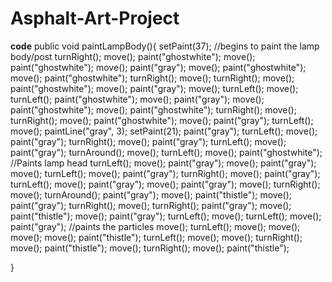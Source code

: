 # Asphalt-Art-Project
**code**
  public void paintLampBody(){
  setPaint(37);
 //begins to paint the lamp body/post
  turnRight();
  move();
  paint("ghostwhite");
  move();
  paint("ghostwhite");
  move();
  paint("gray");
  move();
  paint("ghostwhite");
  move();
  paint("ghostwhite");
  turnRight();
  move();
  turnRight();
  move();
  paint("ghostwhite");
  move();
  paint("gray");
  move();
  turnLeft();
  move();
  turnLeft();
  paint("ghostwhite");
  move();
  paint("gray");
  move();
  paint("ghostwhite");
  move();
  paint("ghostwhite");
  turnRight();
  move();
  turnRight();
  move();
  paint("ghostwhite");
  move();
  paint("gray");
  turnLeft();
  move();
  paintLine("gray", 3);
  setPaint(21);
  paint("gray");
  turnLeft();
  move();
  paint("gray");
  turnRight();
  move();
  paint("gray");
  turnLeft();
  move();
  paint("gray");
  turnAround();
  move();
  turnLeft();
  move();
  paint("ghostwhite");
  //Paints lamp head
  turnLeft();
  move();
  paint("gray");
  move();
  paint("gray");
  move();
  turnLeft();
  move();
  paint("gray");
  turnRight();
  move();
  paint("gray");
  turnLeft();
  move();
  paint("gray");
  move();
  paint("gray");
  move();
  turnRight();
  move();
  turnAround();
  paint("gray");
  move();
  paint("thistle");
  move();
  paint("gray");
  turnRight();
  move();
  turnRight();
  paint("gray");
  move();
  paint("thistle");
  move();
  paint("gray");
  turnLeft();
  move();
  turnLeft();
  move();
  paint("gray");
  //paints the particles
  move();
  turnLeft();
  move();
  move();
  move();
  move();
  paint("thistle");
  turnLeft();
  move();
  move();
  turnRight();
  move();
  paint("thistle");
  move();
  turnRight();
  move();
  paint("thistle");
  
  
  
  
}
